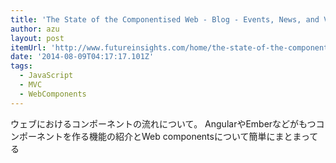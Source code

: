 ```yaml
---
title: 'The State of the Componentised Web - Blog - Events, News, and Videos for Web Designers and Developers'
author: azu
layout: post
itemUrl: 'http://www.futureinsights.com/home/the-state-of-the-componentised-web.html'
date: '2014-08-09T04:17:17.101Z'
tags:
  - JavaScript
  - MVC
  - WebComponents
---
```

ウェブにおけるコンポーネントの流れについて。
AngularやEmberなどがもつコンポーネントを作る機能の紹介とWeb componentsについて簡単にまとまってる
